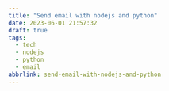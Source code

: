 ```yaml
---
title: "Send email with nodejs and python"
date: 2023-06-01 21:57:32
draft: true
tags:
  - tech
  - nodejs
  - python
  - email
abbrlink: send-email-with-nodejs-and-python
---
```

